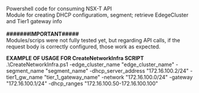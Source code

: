 Powershell code for consuming NSX-T API <br />
Module for creating DHCP configuratiom, segment; retrieve EdegeCluster and Tier1 gateway info <br />
<br />
**#######IMPORTANT#####**<br />
Modules/scrips were not fully tested yet, but regarding API calls, if the request body is correctly configured, those work as expected.


**EXAMPLE OF USAGE FOR CreateNetworkInfra SCRIPT** <br/>
.\CreateNetworkInfra.ps1 -edge_cluster_name "edge_cluster_name" -segment_name "segment_name" -dhcp_server_address "172.16.100.2/24" -tier1_gw_name "tier_1_gateway_name" -network "172.16.100.0/24" -gateway "172.16.100.1/24" -dhcp_ranges "172.16.100.50-172.16.100.100"